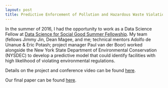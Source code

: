 ```yaml
---
layout: post
title: Predictive Enforcement of Pollution and Hazardous Waste Violations in New York State: Data Science for Social Good 2016
---
```

In the summer of 2016, I had the opportunity to work as a Data Science Fellow at [Data Science for Social Good Summer Fellowship](https://dssg.uchicago.edu/). My team (fellows Jimmy Jin, Dean Magee, and me; technical mentors Adolfo de Unanue & Eric Potash; project manager Paul van der Boor) worked alongside the New York State Department of Environmental Conservation (NYSDEC) to develop a predictive model that could identify facilities with high likelihood of violating environmental regulations.

Details on the project and conference video can be found [here](https://dssg.uchicago.edu/project/predictive-enforcement-of-pollution-and-hazardous-waste-violations-in-new-york-state/?portfolioCats=102%2C108).

Our final paper can be found [here](http://k2co3.net/assets/pdf/rcra_preprint.pdf).

